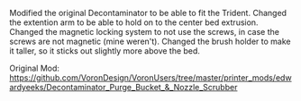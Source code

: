 Modified the original Decontaminator to be able to fit the Trident.
Changed the extention arm to be able to hold on to the center bed extrusion.
Changed the magnetic locking system to not use the screws, in case the screws are not magnetic (mine weren't).
Changed the brush holder to make it taller, so it sticks out slightly more above the bed.

Original Mod: https://github.com/VoronDesign/VoronUsers/tree/master/printer_mods/edwardyeeks/Decontaminator_Purge_Bucket_&_Nozzle_Scrubber
